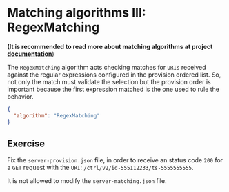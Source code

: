 # Matching algorithms III: RegexMatching

**(It is recommended to read more about matching algorithms at project [documentation](https://github.com/testillano/h2agent#post-adminv1server-matching)**)

The  `RegexMatching` algorithm acts checking matches for `URIs` received against the regular expressions configured in the provision ordered list. So, not only the match must validate the selection but the provision order is important because the first expression matched is the one used to rule the behavior.

```json
{
  "algorithm": "RegexMatching"
}
```

## Exercise

Fix the `server-provision.json` file, in order to receive an status code `200` for a `GET` request with the `URI`: `/ctrl/v2/id-555112233/ts-5555555555`.

It is not allowed to modify the `server-matching.json` file.
